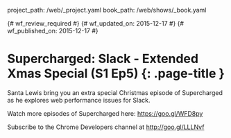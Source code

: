 project_path: /web/_project.yaml
book_path: /web/shows/_book.yaml

{# wf_review_required #}
{# wf_updated_on: 2015-12-17 #}
{# wf_published_on: 2015-12-17 #}

# Supercharged: Slack - Extended Xmas Special (S1 Ep5) {: .page-title }

Santa Lewis bring you an extra special Christmas episode of Supercharged as he explores web performance issues for Slack.

Watch more episodes of Supercharged here: https://goo.gl/WFD8py

Subscribe to the Chrome Developers channel at http://goo.gl/LLLNvf
